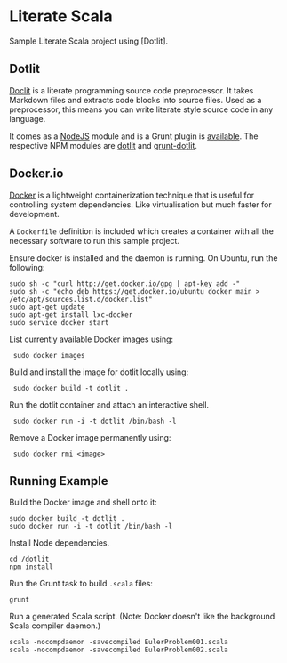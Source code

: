 Literate Scala
==============
Sample Literate Scala project using [Dotlit].


Dotlit
------
[Doclit] is a literate programming source code preprocessor. It takes Markdown
files and extracts code blocks into source files. Used as a preprocessor, this
means you can write literate style source code in any language.

It comes as a [NodeJS] module and is a Grunt plugin is
[available](https://github.com/zoopdoop/grunt-dotlit). The respective NPM
modules are [dotlit](https://npmjs.org/package/dotlit) and
[grunt-dotlit](https://npmjs.org/package/grunt-dotlit).



Docker.io
---------
[Docker] is a lightweight containerization technique that is useful for
controlling system dependencies. Like virtualisation but much faster for
development.

A `Dockerfile` definition is included which creates a container with all the
necessary software to run this sample project.

Ensure docker is installed and the daemon is running. On Ubuntu, run the
following:

    sudo sh -c "curl http://get.docker.io/gpg | apt-key add -"
    sudo sh -c "echo deb https://get.docker.io/ubuntu docker main > /etc/apt/sources.list.d/docker.list"
    sudo apt-get update
    sudo apt-get install lxc-docker
    sudo service docker start

List currently available Docker images using:

     sudo docker images

Build and install the image for dotlit locally using:

     sudo docker build -t dotlit .

Run the dotlit container and attach an interactive shell.

     sudo docker run -i -t dotlit /bin/bash -l

Remove a Docker image permanently using:

     sudo docker rmi <image>


Running Example
---------------
Build the Docker image and shell onto it:

    sudo docker build -t dotlit .
    sudo docker run -i -t dotlit /bin/bash -l

Install Node dependencies.

    cd /dotlit
    npm install

Run the Grunt task to build `.scala` files:

    grunt

Run a generated Scala script. (Note: Docker doesn't like the background Scala
compiler daemon.)

    scala -nocompdaemon -savecompiled EulerProblem001.scala
    scala -nocompdaemon -savecompiled EulerProblem002.scala





[Doclit]: https://github.com/zoopdoop/dotlit
[NodeJS]: http://nodejs.org
[Docker]: http://http://www.docker.io
[VirtualBox]: https://www.virtualbox.org/wiki/Downloads
